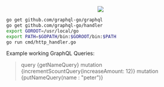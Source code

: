 <div style="text-align:center"><img src ="https://www.pcgamesn.com/wp-content/uploads/legacy/civilization-2.jpg" /></div>

```bash
go get github.com/graphql-go/graphql
go get github.com/graphql-go/handler
export GOROOT=/usr/local/go
export PATH=$GOPATH/bin:$GOROOT/bin:$PATH
go run cmd/http_handler.go
```

Example working GraphQL Queries:

> query {getNameQuery}
> mutation {incrementScountQuery(increaseAmount: 12)}
> mutation {putNameQuery(name : "peter")}
